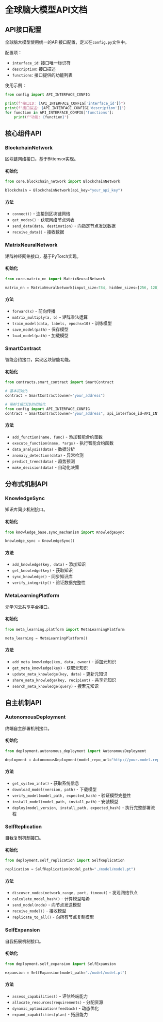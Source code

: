 # 全球脑大模型API文档

## API接口配置

全球脑大模型使用统一的API接口配置，定义在`config.py`文件中。

配置项：
- `interface_id`: 接口唯一标识符
- `description`: 接口描述
- `functions`: 接口提供的功能列表

使用示例：
```python
from config import API_INTERFACE_CONFIG

print(f"接口ID: {API_INTERFACE_CONFIG['interface_id']}")
print(f"接口描述: {API_INTERFACE_CONFIG['description']}")
for function in API_INTERFACE_CONFIG['functions']:
    print(f"功能: {function}")
```

## 核心组件API

### BlockchainNetwork

区块链网络接口，基于Bittensor实现。

#### 初始化

```python
from core.blockchain_network import BlockchainNetwork

blockchain = BlockchainNetwork(api_key="your_api_key")
```

#### 方法

- `connect()` - 连接到区块链网络
- `get_nodes()` - 获取网络节点列表
- `send_data(data, destination)` - 向指定节点发送数据
- `receive_data()` - 接收数据

### MatrixNeuralNetwork

矩阵神经网络接口，基于PyTorch实现。

#### 初始化

```python
from core.matrix_nn import MatrixNeuralNetwork

matrix_nn = MatrixNeuralNetwork(input_size=784, hidden_sizes=[256, 128], output_size=10)
```

#### 方法

- `forward(x)` - 前向传播
- `matrix_multiply(a, b)` - 矩阵乘法运算
- `train_model(data, labels, epochs=10)` - 训练模型
- `save_model(path)` - 保存模型
- `load_model(path)` - 加载模型

### SmartContract

智能合约接口，实现区块智能功能。

#### 初始化

```python
from contracts.smart_contract import SmartContract

# 基本初始化
contract = SmartContract(owner="your_address")

# 带API接口ID的初始化
from config import API_INTERFACE_CONFIG
contract = SmartContract(owner="your_address", api_interface_id=API_INTERFACE_CONFIG["interface_id"])
```

#### 方法

- `add_function(name, func)` - 添加智能合约函数
- `execute_function(name, *args)` - 执行智能合约函数
- `data_analysis(data)` - 数据分析
- `anomaly_detection(data)` - 异常检测
- `predict_trend(data)` - 趋势预测
- `make_decision(data)` - 自动化决策

## 分布式机制API

### KnowledgeSync

知识库同步机制接口。

#### 初始化

```python
from knowledge_base.sync_mechanism import KnowledgeSync

knowledge_sync = KnowledgeSync()
```

#### 方法

- `add_knowledge(key, data)` - 添加知识
- `get_knowledge(key)` - 获取知识
- `sync_knowledge()` - 同步知识库
- `verify_integrity()` - 验证数据完整性

### MetaLearningPlatform

元学习云共享平台接口。

#### 初始化

```python
from meta_learning.platform import MetaLearningPlatform

meta_learning = MetaLearningPlatform()
```

#### 方法

- `add_meta_knowledge(key, data, owner)` - 添加元知识
- `get_meta_knowledge(key)` - 获取元知识
- `update_meta_knowledge(key, data)` - 更新元知识
- `share_meta_knowledge(key, recipient)` - 共享元知识
- `search_meta_knowledge(query)` - 搜索元知识

## 自主机制API

### AutonomousDeployment

终端自主部署机制接口。

#### 初始化

```python
from deployment.autonomous_deployment import AutonomousDeployment

deployment = AutonomousDeployment(model_repo_url="http://your.model.repo")
```

#### 方法

- `get_system_info()` - 获取系统信息
- `download_model(version, path)` - 下载模型
- `verify_model(model_path, expected_hash)` - 验证模型完整性
- `install_model(model_path, install_path)` - 安装模型
- `deploy(model_version, install_path, expected_hash)` - 执行完整部署流程

### SelfReplication

自我复制机制接口。

#### 初始化

```python
from deployment.self_replication import SelfReplication

replication = SelfReplication(model_path="./model/model.pt")
```

#### 方法

- `discover_nodes(network_range, port, timeout)` - 发现网络节点
- `calculate_model_hash()` - 计算模型哈希
- `send_model(node)` - 向节点发送模型
- `receive_model()` - 接收模型
- `replicate_to_all()` - 向所有节点复制模型

### SelfExpansion

自我拓展机制接口。

#### 初始化

```python
from deployment.self_expansion import SelfExpansion

expansion = SelfExpansion(model_path="./model/model.pt")
```

#### 方法

- `assess_capabilities()` - 评估终端能力
- `allocate_resources(requirements)` - 分配资源
- `dynamic_optimization(feedback)` - 动态优化
- `expand_capabilities(plan)` - 拓展能力